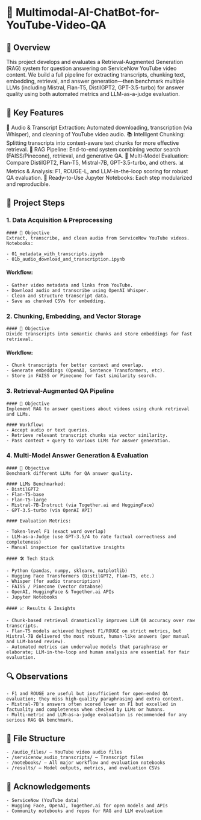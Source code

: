 # 🤖 Multimodal-AI-ChatBot-for-YouTube-Video-QA

## 📌 Overview

This project develops and evaluates a Retrieval-Augmented Generation (RAG) system for question answering on ServiceNow YouTube video content. We build a full pipeline for extracting transcripts, chunking text, embedding, retrieval, and answer generation—then benchmark multiple LLMs (including Mistral, Flan-T5, DistilGPT2, GPT-3.5-turbo) for answer quality using both automated metrics and LLM-as-a-judge evaluation.

## 🚀 Key Features

🎤 Audio & Transcript Extraction: Automated downloading, transcription (via Whisper), and cleaning of YouTube video audio.
📚 Intelligent Chunking: Splitting transcripts into context-aware text chunks for more effective retrieval.
🔎 RAG Pipeline: End-to-end system combining vector search (FAISS/Pinecone), retrieval, and generative QA.
🤖 Multi-Model Evaluation: Compare DistilGPT2, Flan-T5, Mistral-7B, GPT-3.5-turbo, and others.
📊 Metrics & Analysis: F1, ROUGE-L, and LLM-in-the-loop scoring for robust QA evaluation.
📝 Ready-to-Use Jupyter Notebooks: Each step modularized and reproducible.

## 🧩 Project Steps

### 1.  Data Acquisition & Preprocessing
    #### 🎯 Objective
    Extract, transcribe, and clean audio from ServiceNow YouTube videos.
    Notebooks:

    - 01_metadata_with_transcripts.ipynb
    - 01b_audio_download_and_transcription.ipynb

   ####  Workflow:
    - Gather video metadata and links from YouTube.
    - Download audio and transcribe using OpenAI Whisper.
    - Clean and structure transcript data.
    - Save as chunked CSVs for embedding.

### 2.  Chunking, Embedding, and Vector Storage
    #### 🎯 Objective
    Divide transcripts into semantic chunks and store embeddings for fast retrieval.

   #### Workflow:
    - Chunk transcripts for better context and overlap.
    - Generate embeddings (OpenAI, Sentence Transformers, etc).
    - Store in FAISS or Pinecone for fast similarity search.

### 3.  Retrieval-Augmented QA Pipeline
    #### 🎯 Objective
    Implement RAG to answer questions about videos using chunk retrieval and LLMs.

    #### Workflow:
    - Accept audio or text queries.
    - Retrieve relevant transcript chunks via vector similarity.
    - Pass context + query to various LLMs for answer generation.

### 4.  Multi-Model Answer Generation & Evaluation
    #### 🎯 Objective
    Benchmark different LLMs for QA answer quality.

    #### LLMs Benchmarked:
    - DistilGPT2
    - Flan-T5-base
    - Flan-T5-large
    - Mistral-7B-Instruct (via Together.ai and HuggingFace)
    - GPT-3.5-turbo (via OpenAI API)

    #### Evaluation Metrics:

    - Token-level F1 (exact word overlap)
    - LLM-as-a-Judge (use GPT-3.5/4 to rate factual correctness and completeness)
    - Manual inspection for qualitative insights

    #### 🛠️ Tech Stack

    - Python (pandas, numpy, sklearn, matplotlib)
    - Hugging Face Transformers (DistilGPT2, Flan-T5, etc.)
    - Whisper (for audio transcription)
    - FAISS / Pinecone (vector database)
    - OpenAI, HuggingFace & Together.ai APIs
    - Jupyter Notebooks

    #### 📈 Results & Insights

    - Chunk-based retrieval dramatically improves LLM QA accuracy over raw transcripts.
    - Flan-T5 models achieved highest F1/ROUGE on strict metrics, but Mistral-7B delivered the most robust, human-like answers (per manual and LLM-based review).
    - Automated metrics can undervalue models that paraphrase or elaborate; LLM-in-the-loop and human analysis are essential for fair evaluation.
    
## 🔍 Observations

    - F1 and ROUGE are useful but insufficient for open-ended QA evaluation; they miss high-quality paraphrasing and extra context.
    - Mistral-7B’s answers often scored lower on F1 but excelled in factuality and completeness when checked by LLMs or humans.
    - Multi-metric and LLM-as-a-judge evaluation is recommended for any serious RAG QA benchmark.

## 📂 File Structure

    - /audio_files/ – YouTube video audio files
    - /servicenow_audio_transcripts/ – Transcript files
    - /notebooks/ – All major workflow and evaluation notebooks
    - /results/ – Model outputs, metrics, and evaluation CSVs

## 🤝 Acknowledgements

    - ServiceNow (YouTube data)
    - Hugging Face, OpenAI, Together.ai for open models and APIs
    - Community notebooks and repos for RAG and LLM evaluation
